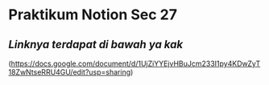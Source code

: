 # Praktikum Notion Sec 27
## _Linknya terdapat di bawah ya kak_

(https://docs.google.com/document/d/1UjZiYYEjvHBuJcm233I1py4KDwZyT18ZwNtseRRU4GU/edit?usp=sharing)
